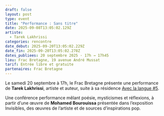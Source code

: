 ```yaml
---
draft: false
layout: post
type: event
title: "Performance : Sans titre"
date: 2025-09-08T13:05:02.129Z
artiste:
  - Tarek Lakhrissi
categories: rencontre
date_debut: 2025-09-20T13:05:02.229Z
date_fin: 2025-09-20T13:05:02.278Z
dates_publiees: 20 septembre 2025 · 17h → 17h45
lieu: Frac Bretagne, 19 avenue André Mussat
tarif: Entrée libre et gratuite
partenaires: Frac Bretagne
---
```

Le samedi 20 septembre à 17h, le Frac Bretagne présente une performance de **Tarek Lakhrissi**, artiste et auteur, suite à sa résidence [Avec la langue #5](https://maiporennes.fr/residence/2025/05/13/r-sidence-avec-la-langue-5).

Une conférence performance mêlant poésie, mysticismes et réflexions, à partir d’une œuvre de **Mohamed Bourouissa** présentée dans l’exposition Invisibles, des œuvres de l’artiste et de sources d’inspirations pop.
